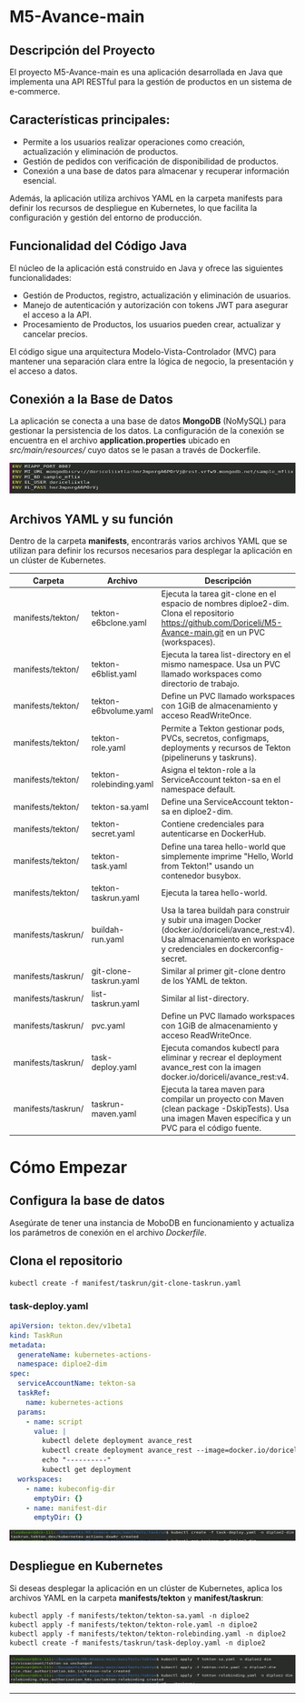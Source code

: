 # M5-Avance-main
## Descripción del Proyecto

El proyecto M5-Avance-main es una aplicación desarrollada en Java que implementa una API RESTful para la gestión de productos en un sistema de e-commerce.

## Características principales:
- Permite a los usuarios realizar operaciones como creación, actualización y eliminación de productos.
- Gestión de pedidos con verificación de disponibilidad de productos.
- Conexión a una base de datos para almacenar y recuperar información esencial.

Además, la aplicación utiliza archivos YAML en la carpeta manifests para definir los recursos de despliegue en Kubernetes, lo que facilita la configuración y gestión del entorno de producción.

## Funcionalidad del Código Java
El núcleo de la aplicación está construido en Java y ofrece las siguientes funcionalidades:

- Gestión de Productos, registro, actualización y eliminación de usuarios.
- Manejo de autenticación y autorización con tokens JWT para asegurar el acceso a la API.
- Procesamiento de Productos, los usuarios pueden crear, actualizar y cancelar precios.

El código sigue una arquitectura Modelo-Vista-Controlador (MVC) para mantener una separación clara entre la lógica de negocio, la presentación y el acceso a datos.

## Conexión a la Base de Datos
La aplicación se conecta a una base de datos **MongoDB** (NoMySQL) para gestionar la persistencia de los datos. La configuración de la conexión se encuentra en el archivo **application.properties** ubicado en *src/main/resources/* cuyo datos se le pasan a través de Dockerfile.

![Dockerfile](_resources/Dockerfile-mongodb.JPG)

## Archivos YAML y su función
Dentro de la carpeta **manifests**, encontrarás varios archivos YAML que se utilizan para definir los recursos necesarios para desplegar la aplicación en un clúster de Kubernetes.

|  Carpeta  |  Archivo   | Descripción  |
| ------------- | ------------- | ------------- |
|manifests/tekton/ | tekton-e6bclone.yaml | Ejecuta la tarea git-clone en el espacio de nombres diploe2-dim. Clona el repositorio https://github.com/Doriceli/M5-Avance-main.git en un PVC (workspaces). |
|manifests/tekton/ | tekton-e6blist.yaml | Ejecuta la tarea list-directory en el mismo namespace. Usa un PVC llamado workspaces como directorio de trabajo. |
|manifests/tekton/ | tekton-e6bvolume.yaml | Define un PVC llamado workspaces con 1GiB de almacenamiento y acceso ReadWriteOnce. |
|manifests/tekton/ | tekton-role.yaml | Permite a Tekton gestionar pods, PVCs, secretos, configmaps, deployments y recursos de Tekton (pipelineruns y taskruns). |
|manifests/tekton/ | tekton-rolebinding.yaml | Asigna el tekton-role a la ServiceAccount tekton-sa en el namespace default. |
|manifests/tekton/ | tekton-sa.yaml | Define una ServiceAccount tekton-sa en diploe2-dim. |
|manifests/tekton/ | tekton-secret.yaml | Contiene credenciales para autenticarse en DockerHub. |
|manifests/tekton/ | tekton-task.yaml | Define una tarea hello-world que simplemente imprime "Hello, World from Tekton!" usando un contenedor busybox. |
|manifests/tekton/ | tekton-taskrun.yaml | Ejecuta la tarea hello-world. |
|manifests/taskrun/ | buildah-run.yaml | Usa la tarea buildah para construir y subir una imagen Docker (docker.io/doriceli/avance_rest:v4). Usa almacenamiento en workspace y credenciales en dockerconfig-secret. |
|manifests/taskrun/ | git-clone-taskrun.yaml | Similar al primer git-clone dentro de los YAML de tekton. |
|manifests/taskrun/ | list-taskrun.yaml | Similar al list-directory. |
|manifests/taskrun/ | pvc.yaml | Define un PVC llamado workspaces con 1GiB de almacenamiento y acceso ReadWriteOnce. |
|manifests/taskrun/ | task-deploy.yaml | Ejecuta comandos kubectl para eliminar y recrear el deployment avance_rest con la imagen docker.io/doriceli/avance_rest:v4. |
|manifests/taskrun/ | taskrun-maven.yaml | Ejecuta la tarea maven para compilar un proyecto con Maven (clean package -DskipTests). Usa una imagen Maven específica y un PVC para el código fuente. |

# Cómo Empezar

## Configura la base de datos
Asegúrate de tener una instancia de MoboDB en funcionamiento y actualiza los parámetros de conexión en el archivo *Dockerfile*.

## Clona el repositorio
```
kubectl create -f manifest/taskrun/git-clone-taskrun.yaml
```
### task-deploy.yaml
```yaml
apiVersion: tekton.dev/v1beta1
kind: TaskRun
metadata:
  generateName: kubernetes-actions-
  namespace: diploe2-dim
spec:
  serviceAccountName: tekton-sa
  taskRef:
    name: kubernetes-actions
  params:
    - name: script
      value: |
        kubectl delete deployment avance_rest
        kubectl create deployment avance_rest --image=docker.io/doriceli/avance_rest:v4
        echo "----------"
        kubectl get deployment
  workspaces:
    - name: kubeconfig-dir
      emptyDir: {}
    - name: manifest-dir
      emptyDir: {}
```
![task-deploy](_resources/Ejecucion-Task-Deploy.JPG)

## Despliegue en Kubernetes

Si deseas desplegar la aplicación en un clúster de Kubernetes, aplica los archivos YAML en la carpeta **manifests/tekton** y **manifest/taskrun**:

```
kubectl apply -f manifests/tekton/tekton-sa.yaml -n diploe2
kubectl apply -f manifests/tekton/tekton-role.yaml -n diploe2
kubectl apply -f manifests/tekton/tekton-rolebinding.yaml -n diploe2
kubectl create -f manifests/taskrun/task-deploy.yaml -n diploe2
```
![Orden de ejecución](_resources/Ejecucion-Tekton-SA-ROLE-RB.JPG)


--------------------------------------------------------------------
